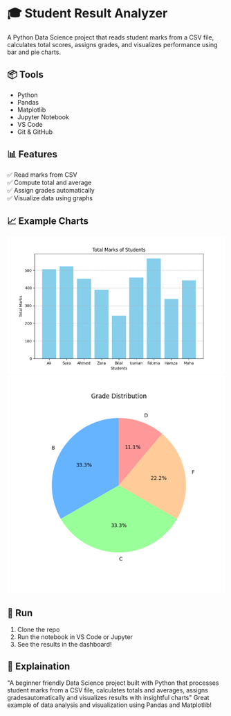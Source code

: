 # 🎓 Student Result Analyzer

A Python Data Science project that reads student marks from a CSV file, calculates total scores, assigns grades, and visualizes performance using bar and pie charts.

## 📦 Tools
- Python
- Pandas
- Matplotlib  
- Jupyter Notebook  
- VS Code  
- Git & GitHub

## 📊 Features
✅ Read marks from CSV  
✅ Compute total and average  
✅ Assign grades automatically  
✅ Visualize data using graphs  

## 📈 Example Charts
![Bar Chart](Images/bar_chart.png)
![Pie Chart](Images/pie_chart.png)

## 🚀 Run
1. Clone the repo 
2. Run the notebook in VS Code or Jupyter  
3. See the results in the dashboard!

## 📜 Explaination
"A beginner friendly Data Science project built with Python that processes student marks from a CSV file, calculates totals and averages, assigns gradesautomatically and visualizes results with insightful charts" Great example of data analysis and visualization using Pandas and Matplotlib!


